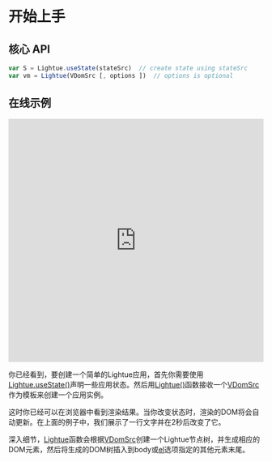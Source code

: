 # 开始上手

## 核心 API
```js
var S = Lightue.useState(stateSrc)  // create state using stateSrc
var vm = Lightue(VDomSrc [, options ])  // options is optional
```

## 在线示例
<iframe height="480" style="width: 100%;" scrolling="no" title="Getting Started" src="https://codepen.io/lxl898/embed/gOvvOPy?default-tab=js%2Cresult&editable=true" frameborder="no" loading="lazy" allowtransparency="true" allowfullscreen="true">
  See the Pen <a href="https://codepen.io/lxl898/pen/gOvvOPy">
  Getting Started</a> by lxl (<a href="https://codepen.io/lxl898">@lxl898</a>)
  on <a href="https://codepen.io">CodePen</a>.
</iframe>

你已经看到，要创建一个简单的Lightue应用，首先你需要使用[Lightue.useState()](../api/global#useState-stateSrc-)声明一些应用状态。然后用[Lightue()](../api/global)函数接收一个[VDomSrc](../api/template)作为模板来创建一个应用实例。

这时你已经可以在浏览器中看到渲染结果。当你改变状态时，渲染的DOM将会自动更新。在上面的例子中，我们展示了一行文字并在2秒后改变了它。

深入细节，[Lightue](../api/global)函数会根据[VDomSrc](../api/template)创建一个Lightue节点树，并生成相应的DOM元素，然后将生成的DOM树插入到body或[el](../api/global#options)选项指定的其他元素末尾。
